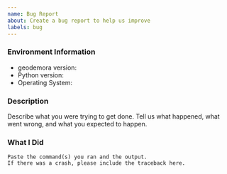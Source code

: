 ```yaml
---
name: Bug Report
about: Create a bug report to help us improve
labels: bug
---
```


<!-- Please search existing issues to avoid creating duplicates. -->

### Environment Information

-   geodemora version:
-   Python version:
-   Operating System:

### Description

Describe what you were trying to get done.
Tell us what happened, what went wrong, and what you expected to happen.

### What I Did

```
Paste the command(s) you ran and the output.
If there was a crash, please include the traceback here.
```
